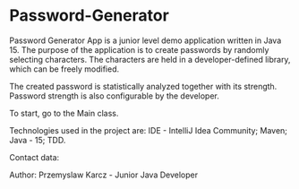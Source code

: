 # Password-Generator

Password Generator App is a junior level demo application written in Java 15.
The purpose of the application is to create passwords by randomly selecting characters.
The characters are held in a developer-defined library, which can be freely modified.

The created password is statistically analyzed together with its strength.
Password strength is also configurable by the developer.

To start, go to the Main class.

Technologies used in the project are: IDE - IntelliJ Idea Community; Maven; Java - 15; TDD.

Contact data:

Author: Przemyslaw Karcz - Junior Java Developer
